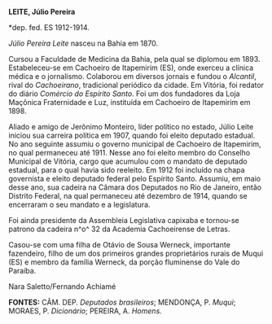 **LEITE, Júlio Pereira**

\*dep. fed. ES 1912-1914.

*Júlio Pereira Leite* nasceu na Bahia em 1870.

Cursou a Faculdade de Medicina da Bahia, pela qual se diplomou em 1893.
Estabeleceu-se em Cachoeiro de Itapemirim (ES), onde exerceu a clínica
médica e o jornalismo. Colaborou em diversos jornais e fundou o
*Alcantil*, rival do *Cachoeirano*, tradicional periódico da cidade. Em
Vitória, foi redator do diário *Comércio do Espírito Santo*. Foi um dos
fundadores da Loja Maçônica Fraternidade e Luz, instituída em Cachoeiro
de Itapemirim em 1898.

Aliado e amigo de Jerônimo Monteiro, líder político no estado, Júlio
Leite iniciou sua carreira política em 1907, quando foi eleito deputado
estadual. No ano seguinte assumiu o governo municipal de Cachoeiro de
Itapemirim, no qual permaneceu até 1911. Nesse ano foi eleito membro do
Conselho Municipal de Vitória, cargo que acumulou com o mandato de
deputado estadual, para o qual havia sido reeleito. Em 1912 foi incluído
na chapa governista e eleito deputado federal pelo Espírito Santo.
Assumiu, em maio desse ano, sua cadeira na Câmara dos Deputados no Rio
de Janeiro, então Distrito Federal, na qual permaneceu até dezembro de
1914, quando se encerraram o seu mandato e a legislatura.

Foi ainda presidente da Assembleia Legislativa capixaba e tornou-se
patrono da cadeira n^o^ 32 da Academia Cachoeirense de Letras.

Casou-se com uma filha de Otávio de Sousa Werneck, importante
fazendeiro, filho de um dos primeiros grandes proprietários rurais de
Muqui (ES) e membro da família Werneck, da porção fluminense do Vale do
Paraíba.

Nara Saletto/Fernando Achiamé

**FONTES:** CÂM. DEP. *Deputados brasileiros*; MENDONÇA, P. *Muqui*;
MORAES, P. *Dicionário*; PEREIRA, A. *Homens.*
